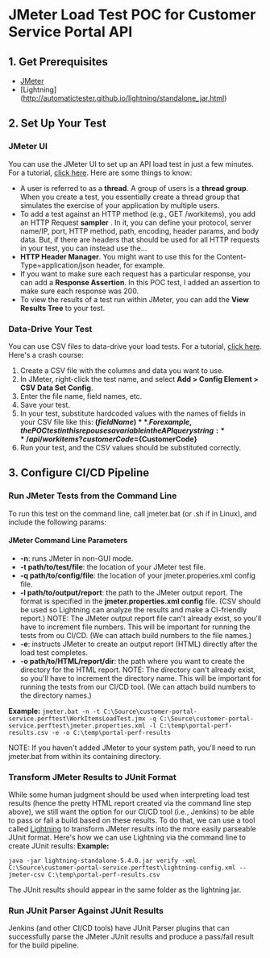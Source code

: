 # JMeter Load Test POC for Customer Service Portal API
## 1. Get Prerequisites
- [JMeter](https://jmeter.apache.org/download_jmeter.cgi)
- [Lightning] (http://automatictester.github.io/lightning/standalone_jar.html)

## 2. Set Up Your Test
### JMeter UI
You can use the JMeter UI to set up an API load test in just a few minutes. For a tutorial, [click here](https://www.blazemeter.com/blog/rest-api-testing-how-to-do-it-right "click here"). Here are some things to know:
- A user is referred to as a **thread**. A group of users is a **thread group**. When you create a test, you essentially create a thread group that simulates the exercise of your application by multiple users.
- To add a test against an HTTP method (e.g., GET /workitems), you add an HTTP Request **sampler** . In it, you can define your protocol, server name/IP, port, HTTP method, path, encoding, header params, and body data. But, if there are headers that should be used for all HTTP requests in your test, you can instead use the...
- **HTTP Header Manager**.  You might want to use this for the Content-Type=application/json header, for example.
- If you want to make sure each request has a particular response, you can add a **Response Assertion**. In this POC test, I added an assertion to make sure each response was 200.
- To view the results of a test run within JMeter, you can add the **View Results Tree** to your test.

### Data-Drive Your Test
You can use CSV files to data-drive your load tests. For a tutorial, [click here](https://www.blazemeter.com/blog/advanced-load-testing-scenarios-jmeter-part-2-data-driven-testing-and-assertions "click here"). Here's a crash course:

1. Create a CSV file with the columns and data you want to use. 
2. In JMeter, right-click the test name, and select **Add > Config Element > CSV Data Set Config**.
3. Enter the file name, field names, etc.
4. Save your test.
5. In your test, substitute hardcoded values with the names of fields in your CSV file like this: **$(fieldName)**. For example, the POC test in this repo uses a variable in the API query string: **/api/workitems?customerCode=${CustomerCode}**
6. Run your test, and the CSV values should be substituted correctly.

## 3. Configure CI/CD Pipeline
### Run JMeter Tests from the Command Line
To run this test on the command line, call jmeter.bat (or .sh if in Linux), and include the following params:

#### JMeter Command Line Parameters
* **-n**: runs JMeter in non-GUI mode.
* **-t path/to/test/file**: the location of your JMeter test file.
* **-q path/to/config/file**: the location of your jmeter.properies.xml config file.
* **-l path/to/output/report**: the path to the JMeter output report. The format is specified in the **jmeter.properties.xml config** file. (CSV should be used so Lightning can analyze the results and make a CI-friendly report.) NOTE: The JMeter output report file can't already exist, so you'll have to increment file numbers. This will be important for running the tests from ou CI/CD. (We can attach build numbers to the file names.)
* **-e**: instructs JMeter to create an output report (HTML) directly after the load test completes.
* **-o path/to/HTML/report/dir**: the path where you want to create the directory for the HTML report. NOTE: The directory can't already exist, so you'll have to increment the directory name. This will be important for running the tests from our CI/CD tool. (We can attach build numbers to the directory names.)

**Example:**
`jmeter.bat -n -t C:\Source\customer-portal-service.perftest\WorkItemsLoadTest.jmx -q C:\Source\customer-portal-service.perftest\jmeter.properties.xml -l C:\temp\portal-perf-results.csv -e -o C:\temp\portal-perf-results`

NOTE: If you haven't added JMeter to your system path, you'll need to run jmeter.bat from within its containing directory.

### Transform JMeter Results to JUnit Format
While some human judgment should be used when interpreting load test results (hence the pretty HTML report created via the command line step above), we still want the option for our CI/CD tool (i.e., Jenkins) to be able to pass or fail a build based on these results. To do that, we can use a tool called [Lightning](http://automatictester.github.io/lightning/standalone_jar.html "Lightning") to transform JMeter results into the more easily parseable JUnit format. Here's how we can use Lightning via the command line to create JUnit results:
**Example:**

`java -jar lightning-standalone-5.4.0.jar verify -xml C:\Source\customer-portal-service.perftest\lightning-config.xml --jmeter-csv C:\temp\portal-perf-results.csv`

The JUnit results should appear in the same folder as the lightning jar.

### Run JUnit Parser Against JUnit Results
Jenkins (and other CI/CD tools) have JUnit Parser plugins that can successfully parse the JMeter JUnit results and produce a pass/fail result for the build pipeline.
